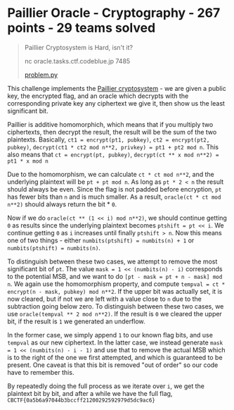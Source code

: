 # Paillier Oracle - Cryptography - 267 points - 29 teams solved

> Paillier Cryptosystem is Hard, isn't it?
>
> nc oracle.tasks.ctf.codeblue.jp 7485
>
> [problem.py](./problem.py-0fcaaab8cb9e285aacc3e589202272b8440cef7bd20f734875239a01e3ceeee0)

This challenge implements the [Paillier cryptosystem](https://en.wikipedia.org/wiki/Paillier_cryptosystem) - we are given a public key, the encrypted flag, and an oracle which decrypts with the corresponding private key any ciphertext we give it, then show us the least significant bit.

Paillier is additive homomorphich, which means that if you multiply two ciphertexts, then decrypt the result, the result will be the sum of the two plaintexts. Basically, `ct1 = encrypt(pt1, pubkey)`, `ct2 = encrypt(pt2, pubkey)`, `decrypt(ct1 * ct2 mod n**2, privkey) = pt1 + pt2 mod n`. This also means that `ct = encrypt(pt, pubkey)`, `decrypt(ct ** x mod n**2) = pt1 * x mod n`

Due to the homomorphism, we can calculate `ct * ct mod n**2`, and the underlying plaintext will be `pt + pt mod n`. As long as `pt * 2 < n` the result should always be even. Since the flag is not padded before encryption, `pt` has fewer bits than `n` and is much smaller. As a result, `oracle(ct * ct mod n**2)` should always return the bit * `0`.

Now if we do `oracle(ct ** (1 << i) mod n**2)`, we should continue getting `0` as results since the underlying plaintext becomes `ptshift = pt << i`. We continue getting `0` as `i` increases until finally `ptshift > n`. Now this means one of two things - either `numbits(ptshift) = numbits(n) + 1` or `numbits(ptshift) = numbits(n)`.

To distinguish between these two cases, we attempt to remove the most significant bit of `pt`. The value `mask = 1 << (numbits(n) - i)` corresponds to the potential MSB, and we want to do `[pt - mask = pt + n - mask] mod n`. We again use the homomorphism property, and compute `tempval = ct * encrypt(n - mask, pubkey) mod n**2`. If the upper bit was actually set, it is now cleared, but if not we are left with a value close to `n` due to the subtraction going below zero. To distinguish between these two cases, we use `oracle(tempval ** 2 mod n**2)`. If the result is `0` we cleared the upper bit, if the result is `1` we generated an underflow.

In the former case, we simply append `1` to our known flag bits, and use `tempval` as our new ciphertext. In the latter case, we instead generate `mask = 1 << (numbits(n) - i - 1)` and use that to remove the actual MSB which is to the right of the one we first attempted, and which is guaranteed to be present. One caveat is that this bit is removed "out of order" so our code have to remember this.

By repeatedly doing the full process as we iterate over `i`, we get the plaintext bit by bit, and after a while we have the full flag, `CBCTF{0a5b6a97044b3bccff21200292592979d5dc9ac6}`
